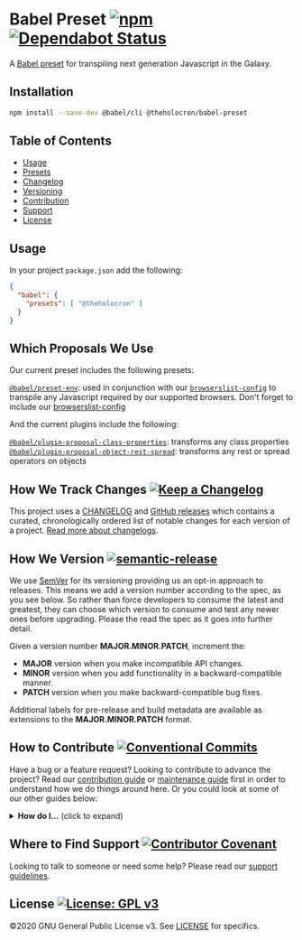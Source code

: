 # Babel Preset [![npm](https://img.shields.io/npm/v/@theholocron/babel-preset?color=red)](https://www.npmjs.com/package/@theholocron/babel-preset) [![Dependabot Status](https://api.dependabot.com/badges/status?host=github&repo=the-holocron/babel-preset)](https://dependabot.com)

A [Babel preset](https://babeljs.io/docs/usage/babelrc/) for transpiling next generation Javascript in the Galaxy.

## Installation

```bash
npm install --save-dev @babel/cli @theholocron/babel-preset
```

## Table of Contents

- [Usage](#usage)
- [Presets](#which-proposals-we-use)
- [Changelog](#how-we-track-changes)
- [Versioning](#how-we-version)
- [Contribution](#how-to-contribute)
- [Support](#where-to-find-suport)
- [License](#license)

## Usage

In your project `package.json` add the following:

```json
{
  "babel": {
    "presets": [ "@theholocron" ]
  }
}
```

## Which Proposals We Use

Our current preset includes the following presets:

[`@babel/preset-env`](https://babeljs.io/docs/en/babel-preset-env.html): used in conjunction with our [`browserslist-config`](https://github.com/threepio/tree/master/packages/browserslist-config) to transpile any Javascript required by our supported browsers. Don't forget to include our [browserslist-config](../browserslist-config/README.md)

And the current plugins include the following:

[`@babel/plugin-proposal-class-properties`](https://babeljs.io/docs/en/babel-plugin-proposal-class-properties): transforms any class properties
[`@babel/plugin-proposal-object-rest-spread`](https://babeljs.io/docs/en/babel-plugin-proposal-object-rest-spread): transforms any rest or spread operators on objects

## How We Track Changes [![Keep a Changelog](https://img.shields.io/badge/Keep%20a%20Changelog-1.0.0-orange)](https://keepachangelog.com/en/1.0.0/)

This project uses a [CHANGELOG](./CHANGELOG.md) and [GitHub releases](https://help.github.com/en/github/administering-a-repository/about-releases) which contains a curated, chronologically ordered list of notable changes for each version of a project. [Read more about changelogs](https://keepachangelog.com/en/1.0.0/).

## How We Version [![semantic-release](https://img.shields.io/badge/%20%20%F0%9F%93%A6%F0%9F%9A%80-semantic--release-e10079.svg)](https://github.com/semantic-release/semantic-release)

We use [SemVer](https://semver.org/) for its versioning providing us an opt-in approach to releases. This means we add a version number according to the spec, as you see below. So rather than force developers to consume the latest and greatest, they can choose which version to consume and test any newer ones before upgrading. Please the read the spec as it goes into further detail.

Given a version number **MAJOR.MINOR.PATCH**, increment the:

- **MAJOR** version when you make incompatible API changes.
- **MINOR** version when you add functionality in a backward-compatible manner.
- **PATCH** version when you make backward-compatible bug fixes.

Additional labels for pre-release and build metadata are available as extensions to the **MAJOR.MINOR.PATCH** format.

## How to Contribute [![Conventional Commits](https://img.shields.io/badge/Conventional%20Commits-1.0.0-yellow.svg)](https://conventionalcommits.org)

Have a bug or a feature request? Looking to contribute to advance the project? Read our [contribution guide](./github/CONTRIBUTING.md) or [maintenance guide](./.github/MAINTAINING.md) first in order to understand how we do things around here. Or you could look at some of our other guides below:

<details>
  <summary><strong>How do I…</strong> (click to expand)</summary>

- [Ask or Say Something?](../../.github/SUPPORT.md)
    - [Request Support](../../.github/SUPPORT.md#request-support)
    - [Report an Error or Bug](../../.github/SUPPORT.md#report-an-error-or-bug)
    - [Request a Feature](../../.github/SUPPORT.md#request-a-feature)
- [Make Something?](../../.github/CONTRIBUTING.md)
    - [Setup the Project](../../.github/CONTRIBUTING.md#get-started)
    - [Create an Issue](../../.github/CONTRIBUTING.md#creating-a-good-issue)
    - [Create a Feature Request](../../.github/CONTRIBUTING.md#create-a-good-feature-request)
    - [Contribute Documentation](../../.github/CONTRIBUTING.md#contribute-to-documentation)
    - [Contribute Code](../../.github/CONTRIBUTING.md#create-a-pull-request)
    - [Join the Team](../../.github/CONTRIBUTING.md#join-the-team)
- [Manage Something](../../.github/MAINTAINING.md)
    - [Provide Support on Issues](../../.github/MAINTAINING.md#provide-support-on-issues)
    - [Label Issues](../../.github/MAINTAINING.md#label-issues)
    - [Clean Up Issues and PRs](../../.github/MAINTAINING.md#clean-up-issues-and-prs)
    - [Create a Pull Request](../../.github/MAINTAINING.md#create-a-pull-request)
    - [Review Pull Requests](../../.github/MAINTAINING.md#review-pull-requests)
    - [Merge Pull Requests](../../.github/MAINTAINING.md#merge-pull-requests)
    - [Tag a Release](../../.github/MAINTAINING.md#tag-a-release)
    - [Release a Version](../../.github/MAINTAINING.md#release-a-version)

</details>

## Where to Find Support [![Contributor Covenant](https://img.shields.io/badge/Contributor%20Covenant-v2.0%20adopted-ff69b4.svg)](code_of_conduct.md)

Looking to talk to someone or need some help? Please read our [support guidelines](../../.github/SUPPORT.md).

## License [![License: GPL v3](https://img.shields.io/badge/License-GPLv3-blue.svg)](https://www.gnu.org/licenses/gpl-3.0)

©2020 GNU General Public License v3. See [LICENSE](../../LICENSE.md) for specifics.
